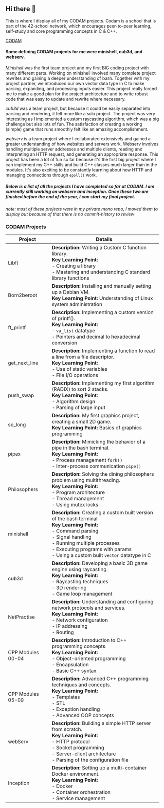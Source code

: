 ## Hi there 👋

This is where I display all of my CODAM projects. Codam is a school that is part of the 42-school network, which encourages peer-to-peer learning, self-study and core programming concepts in C & C++.

[CODAM](https://www.codam.nl/)

#### Some defining CODAM projects for me were minishell, cub3d, and webserv.

*Minishell* was the first team project and my first BIG coding project with many different parts. Working on minishell involved many complete project rewrites and gaining a deeper understanding of bash. Together with my project partner, we introduced our own vector data type in C to make parsing, expanding, and processing inputs easier. This project really forced me to make a good plan for the project architecture and to write robust code that was easy to update and rewrite where necessary.

*cub3d* was a team project, but because it could be easily separated into parsing and rendering, it felt more like a solo project. The project was very interesting as I implemented a custom raycasting algorithm, which was a big challenge but also lots of fun. The satisfaction of creating a working (simple) game that runs smoothly felt like an amazing accomplishment.

*webserv* is a team project where I collaborated extensively and gained a greater understanding of how websites and servers work. Webserv involves handling multiple server addresses and multiple clients, reading and interpreting an HTTP request, and generating an appropriate response. This project has been a lot of fun so far because it's the first big project where I can implement my C++ skills and build C++ classes much larger than in the modules. It's also exciting to be constantly learning about how HTTP and managing connections through `epoll()` work.



##### Below is a list of all the projects I have completed so far at CODAM. I am currently still working on webserv and inception. Once these two are finished before the end of the year, I can start my final project.
*note: most of these projects were in my private mono repo, I moved them to display but because of that there is no commit-history to review*





### CODAM Projects

| Project        | Details                                                                 |
|--------------------|-------------------------------------------------------------------------|
| Libft              | **Description:** Writing a Custom C function library. <br> **Key Learning Point:**<br> - Creating a library<br> - Mastering and understanding C standard library functions |
| Born2beroot        | **Description:** Installing and manually setting up a Debian VM. <br> **Key Learning Point:** Understanding of Linux system administration |
| ft_printf          | **Description:** Implementing a custom version of printf(). <br> **Key Learning Point:**<br> - `va_list` datatype<br> - Pointers and decimal to hexadecimal conversion |
| get_next_line      | **Description:** Implementing a function to read a line from a file descriptor. <br> **Key Learning Point:**<br> - Use of static variables<br> - File I/O operations |
| push_swap          | **Description:** Implementing my first algorithm (RADIX) to sort 2 stacks. <br> **Key Learning Point:**<br> - Algorithm design<br> - Parsing of large input |
| so_long            | **Description:** My first graphics project, creating a small 2D game. <br> **Key Learning Point:** Basics of graphics programming |
| pipex              | **Description:** Mimicking the behavior of a pipe in the bash terminal. <br> **Key Learning Point:**<br> - Process management `fork()`<br> - Inter-process communication `pipe()` |
| Philosophers       | **Description:** Solving the dining philosophers problem using multithreading. <br> **Key Learning Point:**<br> - Program architecture <br> - Thread management<br> - Using mutex locks |
| minishell          | **Description:** Creating a custom built version of the bash terminal <br> **Key Learning Point:**<br> - Command parsing<br> - Signal handling<br> - Running multiple processes<br> - Executing programs with params <br> - Using a custom built `vector` datatype in C |
| cub3d              | **Description:** Developing a basic 3D game engine using raycasting. <br> **Key Learning Point:**<br> - Raycasting techniques<br> - 3D rendering<br> - Game loop management |
| NetPractise        | **Description:** Understanding and configuring network protocols and services. <br> **Key Learning Point:**<br> - Network configuration<br> - IP addressing<br> - Routing |
| CPP Modules 00-04  | **Description:** Introduction to C++ programming concepts. <br> **Key Learning Point:**<br> - Object-oriented programming<br> - Encapsulation<br> - Basic C++ syntax |
| CPP Modules 05-09  | **Description:** Advanced C++ programming techniques and concepts. <br> **Key Learning Point:**<br> - Templates<br> - STL<br> - Exception handling<br> - Advanced OOP concepts |
| webServ            | **Description:** Building a simple HTTP server from scratch. <br> **Key Learning Point:**<br> - HTTP protocol<br> - Socket programming<br> - Server-client architecture<br> - Parsing of the configuration file |
| Inception          | **Description:** Setting up a multi-container Docker environment. <br> **Key Learning Point:**<br> - Docker<br> - Container orchestration<br> - Service management |

